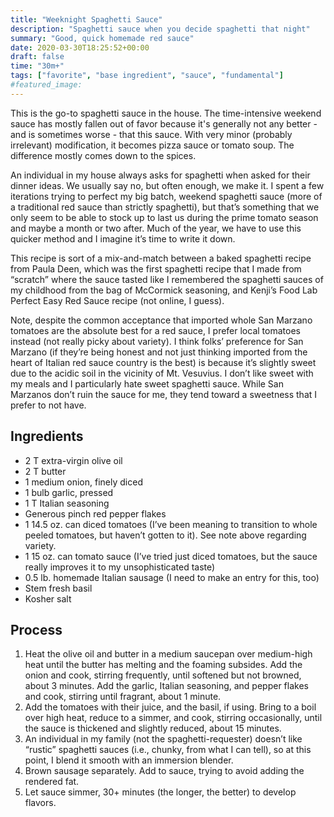 ```yaml
---
title: "Weeknight Spaghetti Sauce"
description: "Spaghetti sauce when you decide spaghetti that night"
summary: "Good, quick homemade red sauce"
date: 2020-03-30T18:25:52+00:00
draft: false
time: "30m+"
tags: ["favorite", "base ingredient", "sauce", "fundamental"]
#featured_image: 
---
```


This is the go-to spaghetti sauce in the house.  The time-intensive weekend sauce has mostly fallen out of favor because it's generally not any better - and is sometimes worse - that this sauce.  With very minor (probably irrelevant) modification, it becomes pizza sauce or tomato soup.  The difference mostly comes down to the spices.

An individual in my house always asks for spaghetti when asked for their dinner ideas. We usually say no, but often enough, we make it. I spent a few iterations trying to perfect my big batch, weekend spaghetti sauce (more of a traditional red sauce than strictly spaghetti), but that’s something that we only seem to be able to stock up to last us during the prime tomato season and maybe a month or two after. Much of the year, we have to use this quicker method and I imagine it’s time to write it down.

This recipe is sort of a mix-and-match between a baked spaghetti recipe from Paula Deen, which was the first spaghetti recipe that I made from “scratch” where the sauce tasted like I remembered the spaghetti sauces of my childhood from the bag of McCormick seasoning, and Kenji’s Food Lab Perfect Easy Red Sauce recipe (not online, I guess).

Note, despite the common acceptance that imported whole San Marzano tomatoes are the absolute best for a red sauce, I prefer local tomatoes instead (not really picky about variety). I think folks’ preference for San Marzano (if they’re being honest and not just thinking imported from the heart of Italian red sauce country is the best) is because it’s slightly sweet due to the acidic soil in the vicinity of Mt. Vesuvius. I don’t like sweet with my meals and I particularly hate sweet spaghetti sauce. While San Marzanos don’t ruin the sauce for me, they tend toward a sweetness that I prefer to not have.

## Ingredients

- 2 T extra-virgin olive oil
- 2 T butter
- 1 medium onion, finely diced
- 1 bulb garlic, pressed
- 1 T Italian seasoning
- Generous pinch red pepper flakes
- 1 14.5 oz. can diced tomatoes (I’ve been meaning to transition to whole peeled tomatoes, but haven’t gotten to it). See note above regarding variety.
- 1 15 oz. can tomato sauce (I’ve tried just diced tomatoes, but the sauce really improves it to my unsophisticated taste)
- 0.5 lb. homemade Italian sausage (I need to make an entry for this, too)
- Stem fresh basil
- Kosher salt

## Process

1. Heat the olive oil and butter in a medium saucepan over medium-high heat until the butter has melting and the foaming subsides. Add the onion and cook, stirring frequently, until softened but not browned, about 3 minutes. Add the garlic, Italian seasoning, and pepper flakes and cook, stirring until fragrant, about 1 minute.
1. Add the tomatoes with their juice, and the basil, if using. Bring to a boil over high heat, reduce to a simmer, and cook, stirring occasionally, until the sauce is thickened and slightly reduced, about 15 minutes.
1. An individual in my family (not the spaghetti-requester) doesn’t like “rustic” spaghetti sauces (i.e., chunky, from what I can tell), so at this point, I blend it smooth with an immersion blender.
1. Brown sausage separately. Add to sauce, trying to avoid adding the rendered fat.
1. Let sauce simmer, 30+ minutes (the longer, the better) to develop flavors.
